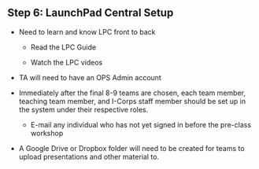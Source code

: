 ## Step 6: LaunchPad Central Setup

* Need to learn and know LPC front to back

    * Read the LPC Guide

    * Watch the LPC videos

* TA will need to have an OPS Admin account

* Immediately after the final 8-9 teams are chosen, each team member, teaching team member, and I-Corps staff member should be set up in the system under their respective roles.

    * E-mail any individual who has not yet signed in before the pre-class workshop

* A Google Drive or Dropbox folder will need to be created for teams to upload presentations and other material to.
